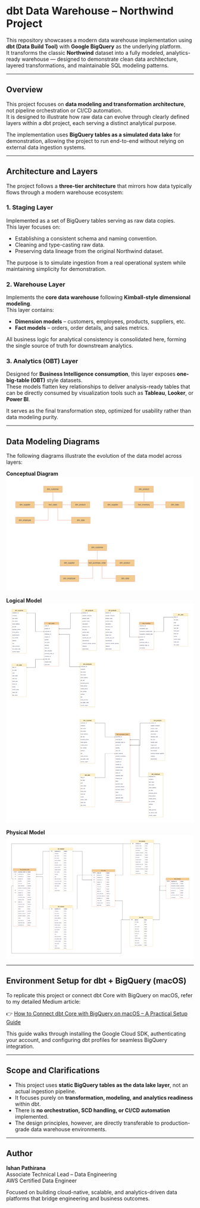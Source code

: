 # dbt Data Warehouse – Northwind Project

This repository showcases a modern data warehouse implementation using **dbt (Data Build Tool)** with **Google BigQuery** as the underlying platform.  
It transforms the classic **Northwind** dataset into a fully modeled, analytics-ready warehouse — designed to demonstrate clean data architecture, layered transformations, and maintainable SQL modeling patterns.

---

## Overview

This project focuses on **data modeling and transformation architecture**, not pipeline orchestration or CI/CD automation.  
It is designed to illustrate how raw data can evolve through clearly defined layers within a dbt project, each serving a distinct analytical purpose.

The implementation uses **BigQuery tables as a simulated data lake** for demonstration, allowing the project to run end-to-end without relying on external data ingestion systems.

---

## Architecture and Layers

The project follows a **three-tier architecture** that mirrors how data typically flows through a modern warehouse ecosystem:

### 1. Staging Layer  
Implemented as a set of BigQuery tables serving as raw data copies.  
This layer focuses on:  
- Establishing a consistent schema and naming convention.  
- Cleaning and type-casting raw data.  
- Preserving data lineage from the original Northwind dataset.  

The purpose is to simulate ingestion from a real operational system while maintaining simplicity for demonstration.

### 2. Warehouse Layer  
Implements the **core data warehouse** following **Kimball-style dimensional modeling**.  
This layer contains:  
- **Dimension models** – customers, employees, products, suppliers, etc.  
- **Fact models** – orders, order details, and sales metrics.  

All business logic for analytical consistency is consolidated here, forming the single source of truth for downstream analytics.

### 3. Analytics (OBT) Layer  
Designed for **Business Intelligence consumption**, this layer exposes **one-big-table (OBT)** style datasets.  
These models flatten key relationships to deliver analysis-ready tables that can be directly consumed by visualization tools such as **Tableau**, **Looker**, or **Power BI**.  

It serves as the final transformation step, optimized for usability rather than data modeling purity.

---

## Data Modeling Diagrams

The following diagrams illustrate the evolution of the data model across layers:

**Conceptual Diagram**  
![Conceptual Model](./assets/conceptual_model.png)

**Logical Model**  
![Logical Model](./assets/logical_model.png)

**Physical Model**  
![Physical Model](./assets/physical_model.png)

---

## Environment Setup for dbt + BigQuery (macOS)

To replicate this project or connect dbt Core with BigQuery on macOS, refer to my detailed Medium article:

👉 [How to Connect dbt Core with BigQuery on macOS – A Practical Setup Guide](https://medium.com/@ishan_pathirana/how-to-connect-dbt-core-with-bigquery-on-macos-a-practical-setup-guide-679f9e6cc38d)

This guide walks through installing the Google Cloud SDK, authenticating your account, and configuring dbt profiles for seamless BigQuery integration.

---

## Scope and Clarifications

- This project uses **static BigQuery tables as the data lake layer**, not an actual ingestion pipeline.  
- It focuses purely on **transformation, modeling, and analytics readiness** within dbt.  
- There is **no orchestration, SCD handling, or CI/CD automation** implemented.  
- The design principles, however, are directly transferable to production-grade data warehouse environments.

---

## Author

**Ishan Pathirana**  
Associate Technical Lead – Data Engineering  
AWS Certified Data Engineer 

Focused on building cloud-native, scalable, and analytics-driven data platforms that bridge engineering and business outcomes.
